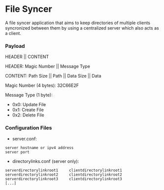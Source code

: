 # File Syncer
A file syncer application that aims to keep directories of multiple clients syncronized between them by using a centralized server which also acts as a client.

### Payload
HEADER || CONTENT

HEADER: Magic Number || Message Type

CONTENT: Path Size || Path || Data Size || Data

Magic Number (4 bytes): 32C66E2F

Message Type (1 byte):
- 0x0: Update File
- 0x1: Create File
- 0x2: Delete File

### Configuration Files
- server.conf:
```
server hostname or ipv4 address
server port
```
- directorylinks.conf (server only):
```
serverdirectorylinkroot1     clientdirectorylinkroot1
serverdirectorylinkroot2     clientdirectorylinkroot2
serverdirectorylinkroot3     clientdirectorylinkroot3
[...]
```
